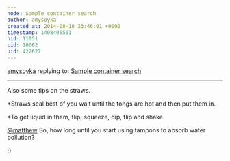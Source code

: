 ```yaml
---
node: Sample container search
author: amysoyka
created_at: 2014-08-18 23:46:01 +0000
timestamp: 1408405561
nid: 11051
cid: 10062
uid: 422627
---
```




[amysoyka](../profile/amysoyka) replying to: [Sample container search](../notes/warren/08-14-2014/sample-container-search)

----
Also some tips on the straws.

*Straws seal best of you wait until the tongs are hot and then put them in.

*To get liquid in them, flip, squeeze, dip, flip and shake.

[@matthew](/profile/matthew) So, how long until you start using tampons to absorb water pollution?

;)